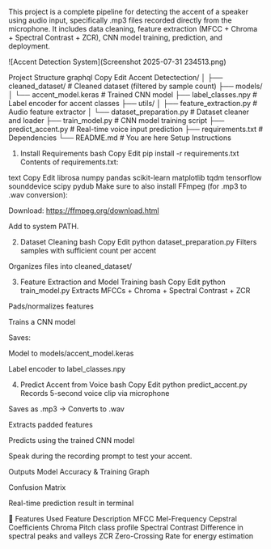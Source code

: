 This project is a complete pipeline for detecting the accent of a speaker using audio input, specifically .mp3 files recorded directly from the microphone. It includes data cleaning, feature extraction (MFCC + Chroma + Spectral Contrast + ZCR), CNN model training, prediction, and deployment.

![Accent Detection System](Screenshot 2025-07-31 234513.png)

 Project Structure
graphql
Copy
Edit
Accent Detectection/
│
├── cleaned_dataset/              # Cleaned dataset (filtered by sample count)
├── models/
│   └── accent_model.keras        # Trained CNN model
├── label_classes.npy            # Label encoder for accent classes
├── utils/
│   ├── feature_extraction.py    # Audio feature extractor
│   └── dataset_preparation.py   # Dataset cleaner and loader
├── train_model.py               # CNN model training script
├── predict_accent.py           # Real-time voice input prediction
├── requirements.txt             # Dependencies
└── README.md                    # You are here
 Setup Instructions
1.  Install Requirements
bash
Copy
Edit
pip install -r requirements.txt
Contents of requirements.txt:

text
Copy
Edit
librosa
numpy
pandas
scikit-learn
matplotlib
tqdm
tensorflow
sounddevice
scipy
pydub
Make sure to also install FFmpeg (for .mp3 to .wav conversion):

Download: https://ffmpeg.org/download.html

Add to system PATH.

2.  Dataset Cleaning
bash
Copy
Edit
python dataset_preparation.py
Filters samples with sufficient count per accent

Organizes files into cleaned_dataset/

3.  Feature Extraction and Model Training
bash
Copy
Edit
python train_model.py
Extracts MFCCs + Chroma + Spectral Contrast + ZCR

Pads/normalizes features

Trains a CNN model

Saves:

Model to models/accent_model.keras

Label encoder to label_classes.npy

4.  Predict Accent from Voice
bash
Copy
Edit
python predict_accent.py
Records 5-second voice clip via microphone

Saves as .mp3 → Converts to .wav

Extracts padded features

Predicts using the trained CNN model

 Speak during the recording prompt to test your accent.

 Outputs
 Model Accuracy & Training Graph

 Confusion Matrix

 Real-time prediction result in terminal

🧠 Features Used
Feature	Description
MFCC	Mel-Frequency Cepstral Coefficients
Chroma	Pitch class profile
Spectral Contrast	Difference in spectral peaks and valleys
ZCR	Zero-Crossing Rate for energy estimation
